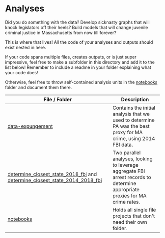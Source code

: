 # Analyses

Did you do something with the data? Develop sicknasty graphs that will knock legislators off their heels? Build models that will change juvenile criminal justice in Massachusetts from now till forever? 

This is where that lives! All the code of your analyses and outputs should exist nested in here.

If your code spans multiple files, creates outputs, or is just super impressive, feel free to make a subfolder in this directory and add it to the list below! Remember to include a readme in your folder explaining what your code does!

Otherwise, feel free to throw self-contained analysis units in the [notebooks](notebooks) folder and document them there. 

|File / Folder|Description|
|---|---|
|[data-expungement](data-expungement)|Contains the initial analysis that we used to determine PA was the best proxy for MA crime, using 2014 FBI data.|
|[determine_closest_state_2018_fbi](determine_closest_state_2018_fbi) and [determine_closest_state_2014_2018_fbi](determine_closest_state_fb_2014_2018)|Two parallel analyses, looking to leverage aggregate FBI arrest records to determine appropriate proxies for MA crime rates.|
|[notebooks](notebooks)|Holds all single file projects that don't need their own folder.|
